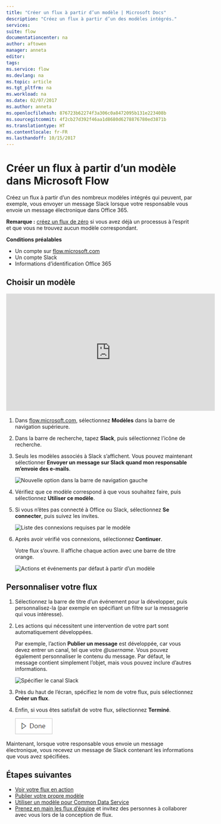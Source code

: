 ```yaml
---
title: "Créer un flux à partir d’un modèle | Microsoft Docs"
description: "Créez un flux à partir d’un des modèles intégrés."
services: 
suite: flow
documentationcenter: na
author: aftowen
manager: anneta
editor: 
tags: 
ms.service: flow
ms.devlang: na
ms.topic: article
ms.tgt_pltfrm: na
ms.workload: na
ms.date: 02/07/2017
ms.author: anneta
ms.openlocfilehash: 876723b62274f3a306c0a8472095b131e223408b
ms.sourcegitcommit: 4f2cb27d392f46aa1d8680d6278876780ed3871b
ms.translationtype: HT
ms.contentlocale: fr-FR
ms.lasthandoff: 10/15/2017
---
```

# <a name="create-a-flow-from-a-template-in-microsoft-flow"></a>Créer un flux à partir d’un modèle dans Microsoft Flow
Créez un flux à partir d’un des nombreux modèles intégrés qui peuvent, par exemple, vous envoyer un message Slack lorsque votre responsable vous envoie un message électronique dans Office 365.

**Remarque :** [créez un flux de zéro](get-started-logic-flow.md) si vous avez déjà un processus à l’esprit et que vous ne trouvez aucun modèle correspondant.

**Conditions préalables**

* Un compte sur [flow.microsoft.com](https://flow.microsoft.com)
* Un compte Slack
* Informations d’identification Office 365

## <a name="choose-a-template"></a>Choisir un modèle
<iframe width="560" height="315" src="https://www.youtube.com/embed/ZJK8cYdjAic?list=PL8nfc9haGeb55I9wL9QnWyHp3ctU2_ThF" frameborder="0" allowfullscreen></iframe>

1. Dans [flow.microsoft.com](https://flow.microsoft.com), sélectionnez **Modèles** dans la barre de navigation supérieure.
2. Dans la barre de recherche, tapez **Slack**, puis sélectionnez l’icône de recherche.
3. Seuls les modèles associés à Slack s’affichent. Vous pouvez maintenant sélectionner **Envoyer un message sur Slack quand mon responsable m’envoie des e-mails**.
   
    ![Nouvelle option dans la barre de navigation gauche](./media/get-started-logic-template/select-template.png)
4. Vérifiez que ce modèle correspond à que vous souhaitez faire, puis sélectionnez **Utiliser ce modèle**.
5. Si vous n’êtes pas connecté à Office ou Slack, sélectionnez **Se connecter**, puis suivez les invites.
   
    ![Liste des connexions requises par le modèle](./media/get-started-logic-template/confirm-connections.png)
6. Après avoir vérifié vos connexions, sélectionnez **Continuer**.
   
    Votre flux s’ouvre. Il affiche chaque action avec une barre de titre orange.
   
    ![Actions et événements par défaut à partir d’un modèle](./media/get-started-logic-template/template-default.png)

## <a name="customize-your-flow"></a>Personnaliser votre flux
1. Sélectionnez la barre de titre d’un événement pour la développer, puis personnalisez-la (par exemple en spécifiant un filtre sur la messagerie qui vous intéresse).
2. Les actions qui nécessitent une intervention de votre part sont automatiquement développées.
   
    Par exemple, l’action **Publier un message** est développée, car vous devez entrer un canal, tel que votre *@username*. Vous pouvez également personnaliser le contenu du message. Par défaut, le message contient simplement l’objet, mais vous pouvez inclure d’autres informations.
   
    ![Spécifier le canal Slack](./media/get-started-logic-template/specify-keyword.png)
3. Près du haut de l’écran, spécifiez le nom de votre flux, puis sélectionnez **Créer un flux**.
4. Enfin, si vous êtes satisfait de votre flux, sélectionnez **Terminé**.
   
    ![Bouton Terminé](./media/get-started-logic-template/done.png)

Maintenant, lorsque votre responsable vous envoie un message électronique, vous recevez un message de Slack contenant les informations que vous avez spécifiées.

## <a name="next-steps"></a>Étapes suivantes
* [Voir votre flux en action](see-a-flow-run.md)
* [Publier votre propre modèle](publish-a-template.md)
* [Utiliser un modèle pour Common Data Service](common-data-model-intro.md)
* [Prenez en main les flux d’équipe](create-team-flows.md) et invitez des personnes à collaborer avec vous lors de la conception de flux.

